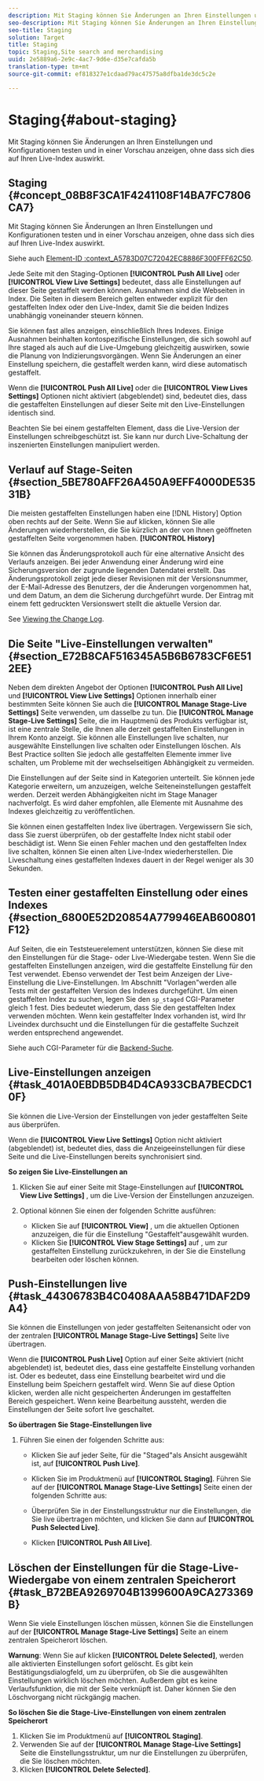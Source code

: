 ```yaml
---
description: Mit Staging können Sie Änderungen an Ihren Einstellungen und Konfigurationen testen und in einer Vorschau anzeigen, ohne dass sich dies auf Ihren Live-Index auswirkt.
seo-description: Mit Staging können Sie Änderungen an Ihren Einstellungen und Konfigurationen testen und in einer Vorschau anzeigen, ohne dass sich dies auf Ihren Live-Index auswirkt.
seo-title: Staging
solution: Target
title: Staging
topic: Staging,Site search and merchandising
uuid: 2e5889a6-2e9c-4ac7-9d6e-d35e7cafda5b
translation-type: tm+mt
source-git-commit: ef818327e1cdaad79ac47575a8dfba1de3dc5c2e

---
```



# Staging{#about-staging}

Mit Staging können Sie Änderungen an Ihren Einstellungen und Konfigurationen testen und in einer Vorschau anzeigen, ohne dass sich dies auf Ihren Live-Index auswirkt.

## Staging {#concept_08B8F3CA1F4241108F14BA7FC7806CA7}

Mit Staging können Sie Änderungen an Ihren Einstellungen und Konfigurationen testen und in einer Vorschau anzeigen, ohne dass sich dies auf Ihren Live-Index auswirkt.

Siehe auch [Element-ID :context_A5783D07C72042EC8886F300FFF62C50](c-about-simulator.md#context_A5783D07C72042EC8886F300FFF62C50).

Jede Seite mit den Staging-Optionen **[!UICONTROL Push All Live]** oder **[!UICONTROL View Live Settings]** bedeutet, dass alle Einstellungen auf dieser Seite gestaffelt werden können. Ausnahmen sind die Webseiten in Index. Die Seiten in diesem Bereich gelten entweder explizit für den gestaffelten Index oder den Live-Index, damit Sie die beiden Indizes unabhängig voneinander steuern können.

Sie können fast alles anzeigen, einschließlich Ihres Indexes. Einige Ausnahmen beinhalten kontospezifische Einstellungen, die sich sowohl auf Ihre staged als auch auf die Live-Umgebung gleichzeitig auswirken, sowie die Planung von Indizierungsvorgängen. Wenn Sie Änderungen an einer Einstellung speichern, die gestaffelt werden kann, wird diese automatisch gestaffelt.

Wenn die **[!UICONTROL Push All Live]** oder die **[!UICONTROL View Lives Settings]** Optionen nicht aktiviert (abgeblendet) sind, bedeutet dies, dass die gestaffelten Einstellungen auf dieser Seite mit den Live-Einstellungen identisch sind.

Beachten Sie bei einem gestaffelten Element, dass die Live-Version der Einstellungen schreibgeschützt ist. Sie kann nur durch Live-Schaltung der inszenierten Einstellungen manipuliert werden.

## Verlauf auf Stage-Seiten {#section_5BE780AFF26A450A9EFF4000DE53531B}

Die meisten gestaffelten Einstellungen haben eine [!DNL History] Option oben rechts auf der Seite. Wenn Sie auf klicken, können Sie alle Änderungen wiederherstellen, die Sie kürzlich an der von Ihnen geöffneten gestaffelten Seite vorgenommen haben. **[!UICONTROL History]**

Sie können das Änderungsprotokoll auch für eine alternative Ansicht des Verlaufs anzeigen. Bei jeder Anwendung einer Änderung wird eine Sicherungsversion der zugrunde liegenden Datendatei erstellt. Das Änderungsprotokoll zeigt jede dieser Revisionen mit der Versionsnummer, der E-Mail-Adresse des Benutzers, der die Änderungen vorgenommen hat, und dem Datum, an dem die Sicherung durchgeführt wurde. Der Eintrag mit einem fett gedruckten Versionswert stellt die aktuelle Version dar.

See [Viewing the Change Log](c-about-reports-menu/c-about-reports-menu.md#task_166F1156719F4B3D834BEA8E249C8057).

## Die Seite &quot;Live-Einstellungen verwalten&quot; {#section_E72B8CAF516345A5B6B6783CF6E512EE}

Neben dem direkten Angebot der Optionen **[!UICONTROL Push All Live]** und **[!UICONTROL View Live Settings]** Optionen innerhalb einer bestimmten Seite können Sie auch die **[!UICONTROL Manage Stage-Live Settings]** Seite verwenden, um dasselbe zu tun. Die **[!UICONTROL Manage Stage-Live Settings]** Seite, die im Hauptmenü des Produkts verfügbar ist, ist eine zentrale Stelle, die Ihnen alle derzeit gestaffelten Einstellungen in Ihrem Konto anzeigt. Sie können alle Einstellungen live schalten, nur ausgewählte Einstellungen live schalten oder Einstellungen löschen. Als Best Practice sollten Sie jedoch alle gestaffelten Elemente immer live schalten, um Probleme mit der wechselseitigen Abhängigkeit zu vermeiden.

Die Einstellungen auf der Seite sind in Kategorien unterteilt. Sie können jede Kategorie erweitern, um anzuzeigen, welche Seiteneinstellungen gestaffelt werden. Derzeit werden Abhängigkeiten nicht im Stage Manager nachverfolgt. Es wird daher empfohlen, alle Elemente mit Ausnahme des Indexes gleichzeitig zu veröffentlichen.

Sie können einen gestaffelten Index live übertragen. Vergewissern Sie sich, dass Sie zuerst überprüfen, ob der gestaffelte Index nicht stabil oder beschädigt ist. Wenn Sie einen Fehler machen und den gestaffelten Index live schalten, können Sie einen alten Live-Index wiederherstellen. Die Liveschaltung eines gestaffelten Indexes dauert in der Regel weniger als 30 Sekunden.

## Testen einer gestaffelten Einstellung oder eines Indexes {#section_6800E52D20854A779946EAB600801F12}

Auf Seiten, die ein Teststeuerelement unterstützen, können Sie diese mit den Einstellungen für die Stage- oder Live-Wiedergabe testen. Wenn Sie die gestaffelten Einstellungen anzeigen, wird die gestaffelte Einstellung für den Test verwendet. Ebenso verwendet der Test beim Anzeigen der Live-Einstellung die Live-Einstellungen. Im Abschnitt &quot;Vorlagen&quot;werden alle Tests mit der gestaffelten Version des Indexes durchgeführt. Um einen gestaffelten Index zu suchen, legen Sie den `sp_staged` CGI-Parameter gleich 1 fest. Dies bedeutet wiederum, dass Sie den gestaffelten Index verwenden möchten. Wenn kein gestaffelter Index vorhanden ist, wird Ihr Liveindex durchsucht und die Einstellungen für die gestaffelte Suchzeit werden entsprechend angewendet.

Siehe auch CGI-Parameter für die [Backend-Suche](c-appendices/c-cgiparameters.md#reference_582E85C3886740C98FE88CA9DF7918E8).

## Live-Einstellungen anzeigen {#task_401A0EBDB5DB4D4CA933CBA7BECDC10F}

Sie können die Live-Version der Einstellungen von jeder gestaffelten Seite aus überprüfen.

<!-- 

t_viewing_live_settings.xml

 -->

Wenn die **[!UICONTROL View Live Settings]** Option nicht aktiviert (abgeblendet) ist, bedeutet dies, dass die Anzeigeeinstellungen für diese Seite und die Live-Einstellungen bereits synchronisiert sind.

**So zeigen Sie Live-Einstellungen an**

1. Klicken Sie auf einer Seite mit Stage-Einstellungen auf **[!UICONTROL View Live Settings]** , um die Live-Version der Einstellungen anzuzeigen.
1. Optional können Sie einen der folgenden Schritte ausführen:

   * Klicken Sie auf **[!UICONTROL View]** , um die aktuellen Optionen anzuzeigen, die für die Einstellung &quot;Gestaffelt&quot;ausgewählt wurden.
   * Klicken Sie **[!UICONTROL View Stage Settings]** auf , um zur gestaffelten Einstellung zurückzukehren, in der Sie die Einstellung bearbeiten oder löschen können.

## Push-Einstellungen live {#task_44306783B4C0408AAA58B471DAF2D9A4}

Sie können die Einstellungen von jeder gestaffelten Seitenansicht oder von der zentralen **[!UICONTROL Manage Stage-Live Settings]** Seite live übertragen.

<!-- 

t_pushing_live_settings_live.xml

 -->

Wenn die **[!UICONTROL Push Live]** Option auf einer Seite aktiviert (nicht abgeblendet) ist, bedeutet dies, dass eine gestaffelte Einstellung vorhanden ist. Oder es bedeutet, dass eine Einstellung bearbeitet wird und die Einstellung beim Speichern gestaffelt wird. Wenn Sie auf diese Option klicken, werden alle nicht gespeicherten Änderungen im gestaffelten Bereich gespeichert. Wenn keine Bearbeitung aussteht, werden die Einstellungen der Seite sofort live geschaltet.

**So übertragen Sie Stage-Einstellungen live**

1. Führen Sie einen der folgenden Schritte aus:

   * Klicken Sie auf jeder Seite, für die &quot;Staged&quot;als Ansicht ausgewählt ist, auf **[!UICONTROL Push Live]**.
   * Klicken Sie im Produktmenü auf **[!UICONTROL Staging]**. Führen Sie auf der **[!UICONTROL Manage Stage-Live Settings]** Seite einen der folgenden Schritte aus:

   * Überprüfen Sie in der Einstellungsstruktur nur die Einstellungen, die Sie live übertragen möchten, und klicken Sie dann auf **[!UICONTROL Push Selected Live]**.
   * Klicken **[!UICONTROL Push All Live]**.

## Löschen der Einstellungen für die Stage-Live-Wiedergabe von einem zentralen Speicherort {#task_B72BEA9269704B1399600A9CA273369B}

Wenn Sie viele Einstellungen löschen müssen, können Sie die Einstellungen auf der **[!UICONTROL Manage Stage-Live Settings]** Seite an einem zentralen Speicherort löschen.

<!-- 

t_deleting_staged_settings_from_a_central_location.xml

 -->

**Warnung**: Wenn Sie auf klicken **[!UICONTROL Delete Selected]**, werden alle aktivierten Einstellungen sofort gelöscht. Es gibt kein Bestätigungsdialogfeld, um zu überprüfen, ob Sie die ausgewählten Einstellungen wirklich löschen möchten. Außerdem gibt es keine Verlaufsfunktion, die mit der Seite verknüpft ist. Daher können Sie den Löschvorgang nicht rückgängig machen.

**So löschen Sie die Stage-Live-Einstellungen von einem zentralen Speicherort**

1. Klicken Sie im Produktmenü auf **[!UICONTROL Staging]**.
1. Verwenden Sie auf der **[!UICONTROL Manage Stage-Live Settings]** Seite die Einstellungsstruktur, um nur die Einstellungen zu überprüfen, die Sie löschen möchten.
1. Klicken **[!UICONTROL Delete Selected]**.
